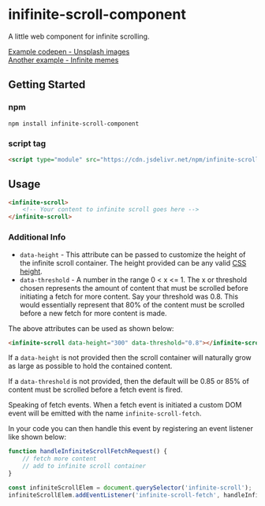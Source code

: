 # inifinite-scroll-component
A little web component for infinite scrolling.

[Example codepen - Unsplash images](https://codepen.io/rcasto/full/eYJxepG)  
[Another example - Infinite memes](https://rcasto.github.io/infinite-scroll-component/)
## Getting Started

### npm
```
npm install infinite-scroll-component
```

### script tag
```html
<script type="module" src="https://cdn.jsdelivr.net/npm/infinite-scroll-component/dist/infinite-scroll.min.js"></script>
```

## Usage
```html
<infinite-scroll>
    <!-- Your content to infinite scroll goes here -->
</infinite-scroll>
```

### Additional Info
- `data-height` - This attribute can be passed to customize the height of the infinite scroll container. The height provided can be any valid [CSS height](https://developer.mozilla.org/en-US/docs/Web/CSS/height).
- `data-threshold` - A number in the range 0 < x <= 1. The x or threshold chosen represents the amount of content that must be scrolled before initiating a fetch for more content. Say your threshold was 0.8. This would essentially represent that 80% of the content must be scrolled before a new fetch for more content is made.

The above attributes can be used as shown below:
```html
<infinite-scroll data-height="300" data-threshold="0.8"></infinite-scroll>
```

If a `data-height` is not provided then the scroll container will naturally grow as large as possible to hold the contained content.

If a `data-threshold` is not provided, then the default will be 0.85 or 85% of content must be scrolled before a fetch event is fired.

Speaking of fetch events. When a fetch event is initiated a custom DOM event will be emitted with the name `infinite-scroll-fetch`.

In your code you can then handle this event by registering an event listener like shown below:
```javascript
function handleInfiniteScrollFetchRequest() {
    // fetch more content
    // add to infinite scroll container
}

const infiniteScrollElem = document.querySelector('infinite-scroll');
infiniteScrollElem.addEventListener('infinite-scroll-fetch', handleInfiniteScrollFetchRequest);
```
